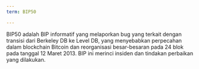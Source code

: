 ```yaml
---
term: BIP50

---
```

BIP50 adalah BIP informatif yang melaporkan bug yang terkait dengan transisi dari Berkeley DB ke Level DB, yang menyebabkan perpecahan dalam blockchain Bitcoin dan reorganisasi besar-besaran pada 24 blok pada tanggal 12 Maret 2013. BIP ini merinci insiden dan tindakan perbaikan yang dilakukan.